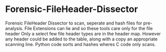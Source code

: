 # Forensic-FileHeader-Dissector
Forensic FileHeader Dissector to scan, seperate and hash files for pre-analysis. File Extensions can lie and so these tools care only for the file header
Only a select few file header types are in the header map. However any header could be added to the table, along with a copy an appropriate scanning line.
Python code sorts and hashes wheres C code only scans.
